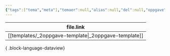 ```yaml
---
{"tags":["tema","meta"],"temaer":null,"alias":null,"del":null,"oppgave":null,"fag":null,"eksamen":null,"dg-publish":true,"title":null,"date":null,"modified":null,"permalink":"/temaer/grenseinntekt-og-grensekostnad/","dgPassFrontmatter":true}
---
```



| file.link                                               |
| ------------------------------------------------------- |
| [[templates/_2oppgave-template\|_2oppgave-template]] |

{ .block-language-dataview}